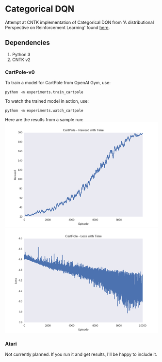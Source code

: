 # Categorical DQN
Attempt at CNTK implementation of Categorical DQN from 'A distributional Perspective on Reinforcement Learning' found [here](https://arxiv.org/pdf/1707.06887.pdf).

## Dependencies
1. Python 3
2. CNTK v2

### CartPole-v0
To train a model for CartPole from OpenAI Gym, use:
```bazaar
python -m experiments.train_cartpole
```

To watch the trained model in action, use:

```
python -m experiments.watch_cartpole
```
Here are the results from a sample run:
![cartpole rewards](images/cartpole_rewards.png)
![cartpole losses](images/cartpole_loss.png)


### Atari
Not currently planned. If you run it and get results, I'll be happy to include it.
